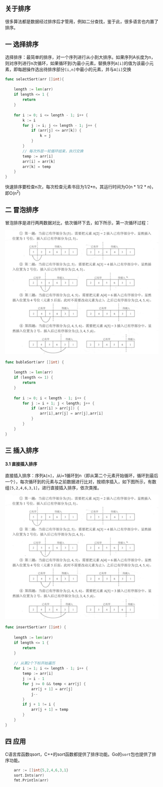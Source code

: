 ## 关于排序

很多算法都是数据经过排序后才管用，例如二分查找，鉴于此，很多语言也内置了排序。  

## 一 选择排序

选择排序：最简单的排序，对一个序列进行从小到大排序。如果序列A长度为n，则对序列进行n次循环，如果循环到i为最小元素，替换序列`A[i]`的值为该最小元素，即每趟操作选出待排序部分`[i,n]`中最小的元素，并与`A[i]`交换

```go
func selectSort(arr []int){

    length := len(arr)
    if length <= 1 {
        return
    }

	for i := 0; i <= length - 1; i++ {
		k := i
		for j := i; j <= length - 1; j++ {
			if (arr[j] <= arr[k]) {
				k = j
			}
		}
		// 每次外层一轮循环结束，执行交换
		temp := arr[i]
		arr[i] = arr[k]
		arr[k] = temp
	}
}
```

快速排序要检查n次，每次检查元素书目为1/2*n，其运行时间为O(n * 1/2 * n)，即O(n<sup>2</sup>)

## 二 冒泡排序

冒泡排序是进行两两数据对比，依次循环下去，如下所示，第一次循环过程：  

![](../images/algorithm/03-02.png) 

```go
func bubleSort(arr []int) {

	length := len(arr)
	if (length <= 1) {
		return
	}

	for i := 0; i < length - 1; i++ {
		for j := i + 1; j < length; j++ {
			if (arr[i] > arr[j]) {
				arr[i],arr[j] = arr[j],arr[i]
			}
		}
	}
}
```


## 三 插入排序

#### 3.1 直接插入排序

直接插入排序：序列`A[n]`，从i=1循环到n（即从第二个元素开始循环，循环到最后一个），每次循环到的元素与之前数据进行比对，按顺序插入，如下图所示，有数组`[5,2,4,6,3,1]`，进行直接插入排序，依次类推。    

![](../images/algorithm/03-02.png)

```go
func insertSort(arr []int) {

    length := len(arr)
    if length <= 1 {
        return
	}
    
    // 从第2个下标开始遍历
	for i := 1; i <= length - 1; i++ {		
		temp := arr[i]
		j := i - 1
		for j >= 0 && temp < arr[j] {
			arr[j + 1] = arr[j]
			j--
		}
		if j + 1 != i {
			arr[j + 1] = temp
		}
	}
}
```

## 四 应用

C语言库函数qsort，C++的sort函数都提供了排序功能。Go的`sort`包也提供了排序功能。  

```go
	arr := []int{5,2,4,6,3,1}
	sort.Ints(arr)
	fmt.Println(arr)
```